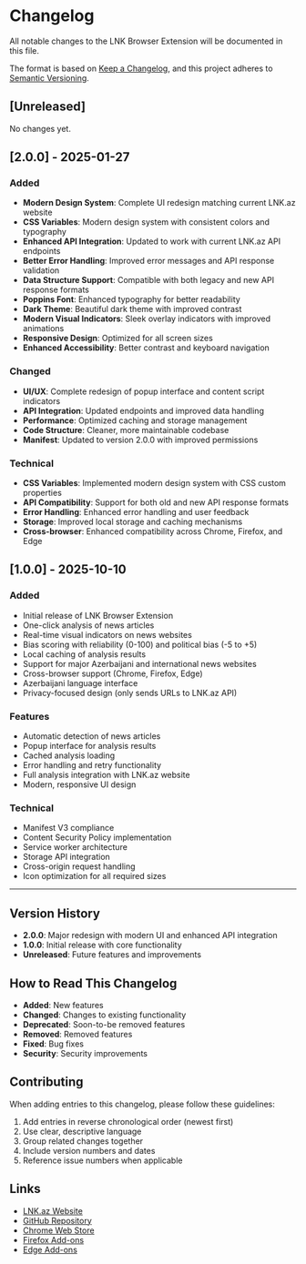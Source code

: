 # Changelog

All notable changes to the LNK Browser Extension will be documented in this file.

The format is based on [Keep a Changelog](https://keepachangelog.com/en/1.0.0/),
and this project adheres to [Semantic Versioning](https://semver.org/spec/v2.0.0.html).

## [Unreleased]

No changes yet.

## [2.0.0] - 2025-01-27

### Added
- **Modern Design System**: Complete UI redesign matching current LNK.az website
- **CSS Variables**: Modern design system with consistent colors and typography
- **Enhanced API Integration**: Updated to work with current LNK.az API endpoints
- **Better Error Handling**: Improved error messages and API response validation
- **Data Structure Support**: Compatible with both legacy and new API response formats
- **Poppins Font**: Enhanced typography for better readability
- **Dark Theme**: Beautiful dark theme with improved contrast
- **Modern Visual Indicators**: Sleek overlay indicators with improved animations
- **Responsive Design**: Optimized for all screen sizes
- **Enhanced Accessibility**: Better contrast and keyboard navigation

### Changed
- **UI/UX**: Complete redesign of popup interface and content script indicators
- **API Integration**: Updated endpoints and improved data handling
- **Performance**: Optimized caching and storage management
- **Code Structure**: Cleaner, more maintainable codebase
- **Manifest**: Updated to version 2.0.0 with improved permissions

### Technical
- **CSS Variables**: Implemented modern design system with CSS custom properties
- **API Compatibility**: Support for both old and new API response formats
- **Error Handling**: Enhanced error handling and user feedback
- **Storage**: Improved local storage and caching mechanisms
- **Cross-browser**: Enhanced compatibility across Chrome, Firefox, and Edge

## [1.0.0] - 2025-10-10

### Added
- Initial release of LNK Browser Extension
- One-click analysis of news articles
- Real-time visual indicators on news websites
- Bias scoring with reliability (0-100) and political bias (-5 to +5)
- Local caching of analysis results
- Support for major Azerbaijani and international news websites
- Cross-browser support (Chrome, Firefox, Edge)
- Azerbaijani language interface
- Privacy-focused design (only sends URLs to LNK.az API)

### Features
- Automatic detection of news articles
- Popup interface for analysis results
- Cached analysis loading
- Error handling and retry functionality
- Full analysis integration with LNK.az website
- Modern, responsive UI design

### Technical
- Manifest V3 compliance
- Content Security Policy implementation
- Service worker architecture
- Storage API integration
- Cross-origin request handling
- Icon optimization for all required sizes

---

## Version History

- **2.0.0**: Major redesign with modern UI and enhanced API integration
- **1.0.0**: Initial release with core functionality
- **Unreleased**: Future features and improvements

## How to Read This Changelog

- **Added**: New features
- **Changed**: Changes to existing functionality
- **Deprecated**: Soon-to-be removed features
- **Removed**: Removed features
- **Fixed**: Bug fixes
- **Security**: Security improvements

## Contributing

When adding entries to this changelog, please follow these guidelines:

1. Add entries in reverse chronological order (newest first)
2. Use clear, descriptive language
3. Group related changes together
4. Include version numbers and dates
5. Reference issue numbers when applicable

## Links

- [LNK.az Website](https://lnk.az)
- [GitHub Repository](https://github.com/cavidaga/lnk-browser-extension)
- [Chrome Web Store](https://chromewebstore.google.com/detail/lnk-media-bias-analyzer/lclhkkckmddipgmiaiahijeaealoikjm)
- [Firefox Add-ons](https://addons.mozilla.org/en-US/firefox/addon/lnk-media-bias-analyzer/)
- [Edge Add-ons](https://microsoftedge.microsoft.com/addons/detail/lnk-media-bias-analyzer/fkplnhodhplcookmgcnhehmfgaeffffd)
